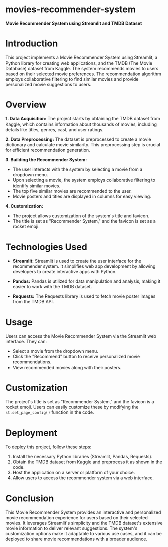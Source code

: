 # movies-recommender-system
**Movie Recommender System using Streamlit and TMDB Dataset**

# Introduction

This project implements a Movie Recommender System using Streamlit, a Python library for creating web applications, and the TMDB (The Movie Database) dataset from Kaggle. The system recommends movies to users based on their selected movie preferences. The recommendation algorithm employs collaborative filtering to find similar movies and provide personalized movie suggestions to users.

# Overview

**1. Data Acquisition:**
   The project starts by obtaining the TMDB dataset from Kaggle, which contains information about thousands of movies, including details like titles, genres, cast, and user ratings.

**2. Data Preprocessing:**
   The dataset is preprocessed to create a movie dictionary and calculate movie similarity. This preprocessing step is crucial for efficient recommendation generation.

**3. Building the Recommender System:**
   - The user interacts with the system by selecting a movie from a dropdown menu.
   - Upon selecting a movie, the system employs collaborative filtering to identify similar movies.
   - The top five similar movies are recommended to the user.
   - Movie posters and titles are displayed in columns for easy viewing.

**4. Customization:**
   - The project allows customization of the system's title and favicon.
   - The title is set as "Recommender System," and the favicon is set as a rocket emoji.

# Technologies Used

- **Streamlit:** Streamlit is used to create the user interface for the recommender system. It simplifies web app development by allowing developers to create interactive apps with Python.

- **Pandas:** Pandas is utilized for data manipulation and analysis, making it easier to work with the TMDB dataset.

- **Requests:** The Requests library is used to fetch movie poster images from the TMDB API.

# Usage

Users can access the Movie Recommender System via the Streamlit web interface. They can:
- Select a movie from the dropdown menu.
- Click the "Recommend" button to receive personalized movie recommendations.
- View recommended movies along with their posters.

# Customization

The project's title is set as "Recommender System," and the favicon is a rocket emoji. Users can easily customize these by modifying the `st.set_page_config()` function in the code.

# Deployment

To deploy this project, follow these steps:
1. Install the necessary Python libraries (Streamlit, Pandas, Requests).
2. Obtain the TMDB dataset from Kaggle and preprocess it as shown in the code.
3. Host the application on a server or platform of your choice.
4. Allow users to access the recommender system via a web interface.

# Conclusion

This Movie Recommender System provides an interactive and personalized movie recommendation experience for users based on their selected movies. It leverages Streamlit's simplicity and the TMDB dataset's extensive movie information to deliver relevant suggestions. The system's customization options make it adaptable to various use cases, and it can be deployed to share movie recommendations with a broader audience.
